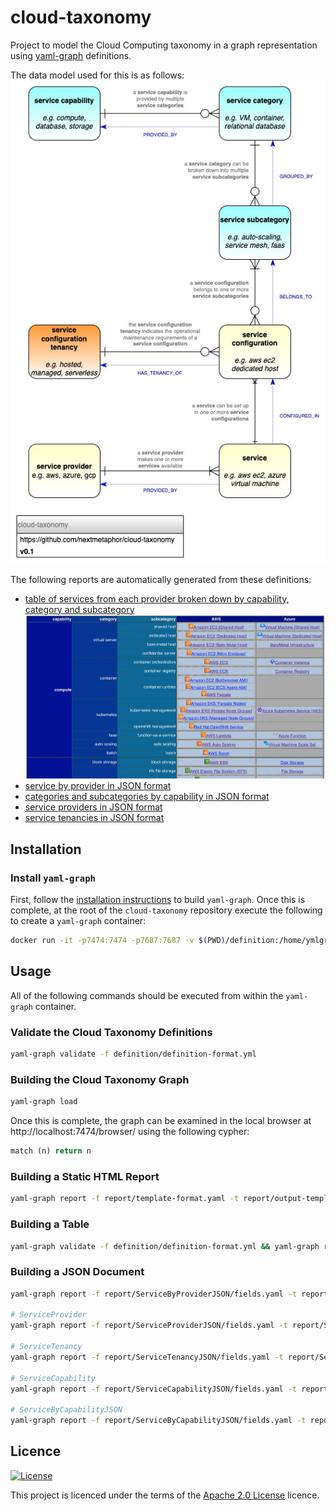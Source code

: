 # cloud-taxonomy
Project to model the Cloud Computing taxonomy in a graph representation using [yaml-graph](https://github.com/nextmetaphor/yaml-graph) definitions. 

The data model used for this is as follows:
![Cloud Taxonomy](cloud-taxonomy.jpg)

The following reports are automatically generated from these definitions:
* [table of services from each provider broken down by capability, category and subcategory](https://nextmetaphor.gitlab.io/cloud-taxonomy/index.html)
  ![Cloud Taxonomy HTML generated from yaml-graph definitions](cloud-taxonomy-html.jpg)
* [service by provider in JSON format](https://nextmetaphor.gitlab.io/cloud-taxonomy/ServiceByProvider.json)
* [categories and subcategories by capability in JSON format](https://nextmetaphor.gitlab.io/cloud-taxonomy/ServiceCapabilityJSON.json)
* [service providers in JSON format](https://nextmetaphor.gitlab.io/cloud-taxonomy/ServiceProviderJSON.json)
* [service tenancies in JSON format](https://nextmetaphor.gitlab.io/cloud-taxonomy/ServiceTenancyJSON.json)

## Installation
### Install `yaml-graph`
First, follow the [installation instructions](https://github.com/nextmetaphor/yaml-graph/blob/main/README.md) to build `yaml-graph`. 
Once this is complete, at the root of the `cloud-taxonomy` repository execute the following to create a `yaml-graph`
container:
```bash
docker run -it -p7474:7474 -p7687:7687 -v $(PWD)/definition:/home/ymlgraph/definition -v $(PWD)/report:/home/ymlgraph/report nextmetaphor/yaml-graph
```
## Usage
All of the following commands should be executed from within the `yaml-graph` container.
### Validate the Cloud Taxonomy Definitions
```bash
yaml-graph validate -f definition/definition-format.yml
```
### Building the Cloud Taxonomy Graph
```bash
yaml-graph load
```
Once this is complete, the graph can be examined in the local browser at http://localhost:7474/browser/ using the
following cypher:
```sql
match (n) return n
```

### Building a Static HTML Report
```bash
yaml-graph report -f report/template-format.yaml -t report/output-template.gohtml > report/cloud-taxonomy.html
```

### Building a Table
```bash
yaml-graph validate -f definition/definition-format.yml && yaml-graph report --load -f report/table-report/fields.yaml -t report/table-report/template.gohtml > report/table-report/table-report.html
 ```

### Building a JSON Document
```bash
yaml-graph report -f report/ServiceByProviderJSON/fields.yaml -t report/ServiceByProviderJSON/template.gohtml > report/ServiceByProviderJSON/document.json

# ServiceProvider
yaml-graph report -f report/ServiceProviderJSON/fields.yaml -t report/ServiceProviderJSON/template.gohtml > report/ServiceProviderJSON/document.json

# ServiceTenancy
yaml-graph report -f report/ServiceTenancyJSON/fields.yaml -t report/ServiceTenancyJSON/template.gohtml > report/ServiceTenancyJSON/document.json

# ServiceCapability
yaml-graph report -f report/ServiceCapabilityJSON/fields.yaml -t report/ServiceCapabilityJSON/template.gohtml > report/ServiceCapabilityJSON/document.json

# ServiceByCapabilityJSON
yaml-graph report -f report/ServiceByCapabilityJSON/fields.yaml -t report/ServiceByCapabilityJSON/template.gohtml > report/ServiceByCapabilityJSON/document.json

```

## Licence
[![License](https://img.shields.io/badge/License-Apache%202.0-blue.svg)](https://opensource.org/licenses/Apache-2.0)

This project is licenced under the terms of the [Apache 2.0 License](LICENCE.md) licence.